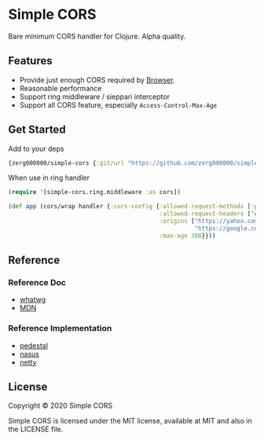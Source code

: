 # Simple CORS

Bare minimum CORS handler for Clojure. Alpha quality.

## Features

* Provide just enough CORS required by [Browser](https://fetch.spec.whatwg.org/#cors-protocol).
* Reasonable performance
* Support ring middleware / sieppari interceptor
* Support all CORS feature, especially `Access-Control-Max-Age`

## Get Started

Add to your deps

```clojure
{zerg000000/simple-cors {:git/url "https://github.com/zerg000000/simple-cors" :sha "..."}}
```

When use in ring handler

```clojure
(require '[simple-cors.ring.middleware :as cors])

(def app (cors/wrap handler {:cors-config {:allowed-request-methods [:post :get]
                                           :allowed-request-headers ["Authorization"]
                                           :origins ["https://yahoo.com"
                                                     "https://google.com"]
                                           :max-age 300}}))
```


## Reference

### Reference Doc

* [whatwg](https://fetch.spec.whatwg.org/#cors-protocol)
* [MDN](https://developer.mozilla.org/en-US/docs/Web/HTTP/CORS)

### Reference Implementation 
* [pedestal](https://github.com/pedestal/pedestal/blob/aa71a3a630dd21861c0682eeeebec762cbf3f85c/service/src/io/pedestal/http/cors.clj)
* [nasus](https://github.com/kachayev/nasus/blob/371d60e08948c52c56ae1f0ac3f39f4105383aaf/src/http/server.clj#L317)
* [netty](https://github.com/barchart/barchart-project-netty/blob/master/codec-http/src/main/java/io/netty/handler/codec/http/cors/CorsHandler.java)


## License

Copyright © 2020 Simple CORS

Simple CORS is licensed under the MIT license, available at MIT and also in the LICENSE file.
